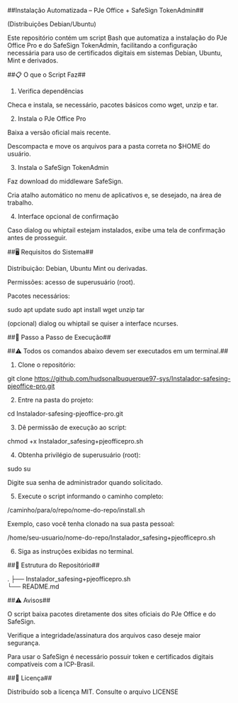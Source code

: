 ##Instalação Automatizada – PJe Office + SafeSign TokenAdmin##

(Distribuições Debian/Ubuntu)

Este repositório contém um script Bash que automatiza a instalação do PJe Office Pro e do SafeSign TokenAdmin, facilitando a configuração necessária para uso de certificados digitais em sistemas Debian, Ubuntu, Mint e derivados.

##📋 O que o Script Faz##

1. Verifica dependências

Checa e instala, se necessário, pacotes básicos como wget, unzip e tar.

2. Instala o PJe Office Pro

Baixa a versão oficial mais recente.

Descompacta e move os arquivos para a pasta correta no $HOME do usuário.

3. Instala o SafeSign TokenAdmin

Faz download do middleware SafeSign.

Cria atalho automático no menu de aplicativos e, se desejado, na área de trabalho.

4. Interface opcional de confirmação

Caso dialog ou whiptail estejam instalados, exibe uma tela de confirmação antes de prosseguir.


##🖥️ Requisitos do Sistema##

Distribuição: Debian, Ubuntu Mint ou derivadas.

Permissões: acesso de superusuário (root).

Pacotes necessários:

sudo apt update
sudo apt install wget unzip tar

(opcional) dialog ou whiptail se quiser a interface ncurses.

##🚀 Passo a Passo de Execução##

##⚠️ Todos os comandos abaixo devem ser executados em um terminal.##

1. Clone o repositório:

git clone https://github.com/hudsonalbuquerque97-sys/Instalador-safesing-pjeoffice-pro.git

2. Entre na pasta do projeto:

cd Instalador-safesing-pjeoffice-pro.git

3. Dê permissão de execução ao script:

chmod +x Instalador_safesing+pjeofficepro.sh

4. Obtenha privilégio de superusuário (root):

sudo su

Digite sua senha de administrador quando solicitado.

5. Execute o script informando o caminho completo:

/caminho/para/o/repo/nome-do-repo/install.sh

Exemplo, caso você tenha clonado na sua pasta pessoal:

/home/seu-usuario/nome-do-repo/Instalador_safesing+pjeofficepro.sh

6. Siga as instruções exibidas no terminal.

##🧩 Estrutura do Repositório##

.
├── Instalador_safesing+pjeofficepro.sh \
└── README.md         

##⚠️ Avisos##

O script baixa pacotes diretamente dos sites oficiais do PJe Office e do SafeSign.

Verifique a integridade/assinatura dos arquivos caso deseje maior segurança.

Para usar o SafeSign é necessário possuir token e certificados digitais compatíveis com a ICP-Brasil.

##📄 Licença##

Distribuído sob a licença MIT. Consulte o arquivo LICENSE




